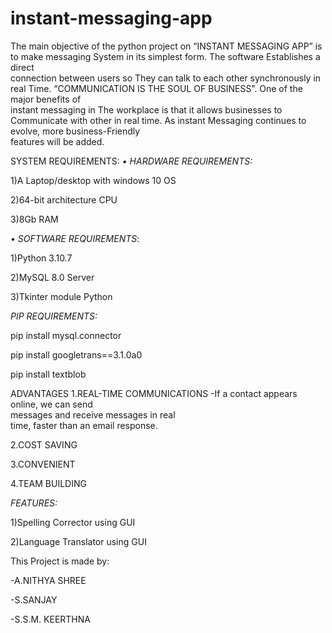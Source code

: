 # instant-messaging-app

The main objective of the python  project on “INSTANT MESSAGING APP” is to  make messaging System in its simplest  form. The software Establishes a direct  
connection between users so They can talk  to each other synchronously in real Time. “COMMUNICATION IS THE SOUL OF  BUSINESS”. One of the major benefits of  
instant messaging in The workplace is that it  allows businesses to Communicate with other in real time. As instant Messaging  continues to evolve, more business-Friendly  
features will be added.

SYSTEM REQUIREMENTS: 
*• HARDWARE REQUIREMENTS:* 


1)A Laptop/desktop with windows 10 OS 


2)64-bit architecture CPU


3)8Gb RAM



*• SOFTWARE REQUIREMENTS*: 


1)Python 3.10.7

2)MySQL 8.0 Server

3)Tkinter module Python



*PIP REQUIREMENTS:*


pip install mysql.connector



pip install googletrans==3.1.0a0


pip install textblob


ADVANTAGES 
1.REAL-TIME COMMUNICATIONS 
-If a contact appears online, we can send  
messages and receive messages in real  
time, faster than an email response. 


2.COST SAVING 


3.CONVENIENT


4.TEAM BUILDING 



*FEATURES:*


1)Spelling Corrector using GUI



2)Language Translator using GUI

This Project is made by:


-A.NITHYA SHREE


-S.SANJAY


-S.S.M. KEERTHNA
